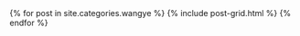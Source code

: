 
<div class="tiles">
{% for post in site.categories.wangye %}
  {% include post-grid.html %}
{% endfor %}
</div>